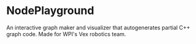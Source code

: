 # NodePlayground

An interactive graph maker and visualizer that autogenerates partial C++ graph code. Made for WPI's Vex robotics team.